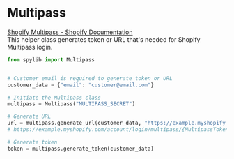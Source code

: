 # Multipass
[Shopify Multipass - Shopify Documentation](https://shopify.dev/docs/admin-api/rest/reference/plus/multipass) <br>
This helper class generates token or URL that's needed for Shopify Multipass login.

```python
from spylib import Multipass


# Customer email is required to generate token or URL
customer_data = {"email": "customer@email.com"}

# Initiate the Multipass class
multipass = Multipass("MULTIPASS_SECRET")

# Generate URL
url = multipass.generate_url(customer_data, "https://example.myshopify.com")
# https://example.myshopify.com/account/login/multipass/{MultipassToken}

# Generate token
token = multipass.generate_token(customer_data)

```